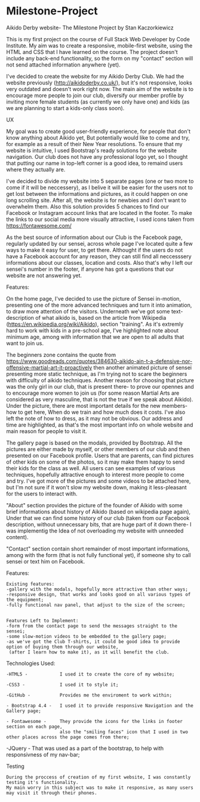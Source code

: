 # Milestone-Project
Aikido Derby website- The Milestone Project by Stan Kaczorkiewicz

This is my first project on the course of Full Stack Web Developer by Code Institute. 
My aim was to create a responsive, mobile-first website, using the HTML and CSS that I have learned on the course.
The project doesn't include any back-end functionality, 
so the form on my "contact" section will not send attached information anywhere (yet).


I've decided to create the website for my Aikido Derby Club. 
We had the website previously (http://aikidoderby.co.uk/), but it's not responsive, 
looks very outdated and doesn't work right now. 
The main aim of the website is to encourage more people to join our club,
diversify our member profile by inviting more female students (as currently we only have one) 
and kids (as we are planning to start a kids-only class soon).


UX

My goal was to create good user-friendly experience, for people that don't know anything about Aikido yet,
But potentially would like to come and try, for example as a result of their New Year resolutions.
To ensure that my website is intuitive, I used Bootstrap's ready solutions for the website navigation.
Our club does not have any professional logo yet, so I thought that putting our name in top-left corner is a good idea, 
to remaind users where they actually are.

I've decided to divide my website into 5 separate pages (one or two more to come if it will be neccessery),
as I belive it will be easier for the users not to get lost between the informations and pictures,
as it could happen on one long scrolling site. After all, the website is for newbies and I don't want to overwhelm them.
Also this solution provides 5 chances to find our Facebook or Instagram account links that are located in the footer.
To make the links to our social media more visually attractive, I used icons taken from https://fontawesome.com/ 

As the best source of information about our Club is the Facebook page, regularly updated by our sensei,
across whole page I've located quite a few ways to make it easy for user, to get there.
Althought if the users do not have a Facebook account for any reason, 
they can still find all neccesssery informations about our classes, location and costs.
Also that's why I left our sensei's number in the footer,
if anyone has got a questions that our website are not answering yet.


Features:

On the home page, I've decided to use the picture of Sensei in-motion, 
presenting one of the more advanced techniques 
and turn it into animation, to draw more attention of the visitors.
Underneath we've got some text-description of what aikido is, 
based on the article from Wikipedia (https://en.wikipedia.org/wiki/Aikido), section "training".
As it's extremly hard to work with kids in a pre-school age, I've highlighted note about minimum age,
among with information that we are open to all adults that want to join us.

The beginners zone contains the quote from https://www.goodreads.com/quotes/384630-aikido-ain-t-a-defensive-nor-offensive-martial-art-it-proactively
then another animated picture of sensei presenting more static technique, 
as I'm trying not to scare the beginners with difficulty of aikido techniques.
Another reason for choosing that picture was the only girl in our club, that is present there- 
to prove our opennes and to encourage more women to join us 
(for some reason Martial Arts are considered as very masculine, that is not the true if we speak about Aikido).
Under the picture, there are most important details for the new members- how to get here,
When do we train and how much does it costs.
I've also left the note of how to dress, as it may not be obvious.
Our address and time are highlighted, 
as that's the most important info on whole website and main reason for people to visit it.

The gallery page is based on the modals, provided by Bootstrap. 
All the pictures are either made by myself, or other members of our club and then presented on our Facebook profile.
Users that are parents, can find pictures of other kids on some of the photos, 
so it may make them happy to send their kids for the class as well.
All users can see examples of various techniques, 
hopefully attractive enough to interest more people to come and try.
I've got more of the pictures and some videos to be attached here, but I'm not sure if it won't slow my website down,
making it less-pleasant for the users to interact with.


"About" section provides the picture of the founder of Aikido with some brief informations about history of Aikido 
(based on wikipedia page again),
Under that we can find some history of our club (taken from our Facebook description, 
without unnecessary bits, that are huge part of it down there- 
I was implementig the Idea of not overloading my website with unneeded content).

"Contact" section contain short remainder of most important informations, among with the form 
(that is not fully functional yet), if someone shy to call sensei or text him on Facebook.


Features:

    Existing features:
    -gallery with the modals, hopefully more attractive than other ways;
    -responsive design, that works and looks good on all various types of the equipment;
    -fully functional nav panel, that adjust to the size of the screen;


    Features Left to Implement:
    -form from the contact page to send the messages straight to the sensei;
    -some slow-motion videos to be embedded to the gallery page;
    -as we've got the Club T-shirts, it could be good idea to provide option of buying them through our website,
     (after I learn how to make it), as it will benefit the club.


Technologies Used:

    -HTML5 -            I used it to create the core of my website;

    -CSS3 -             I used it to style it;

    -GitHub -           Provides me the enviroment to work within;

    - Bootstrap 4.4 -   I used it to provide responsive Navigation and the Gallery page;

    - Fontawesome -     They provide the icons for the links in footer section on each page, 
                        also the "smiling faces" icon that I used in two other places across the page comes from there;

   -JQuery -            That was used as a part of the bootstrap, to help with responsivness of my nav-bar;


Testing

    During the proccess of creation of my first website, I was constantly testing it's functionality.
    My main worry in this subject was to make it responsive, as many users may visit it through their phones.
    






